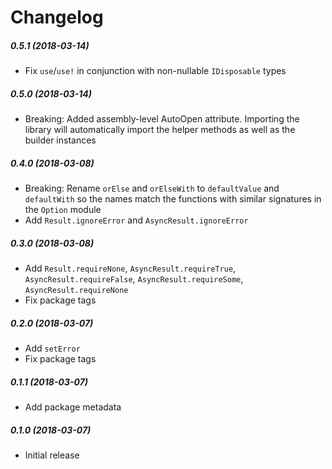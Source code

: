 Changelog
===

##### 0.5.1 (2018-03-14)

* Fix `use`/`use!` in conjunction with non-nullable `IDisposable` types

##### 0.5.0 (2018-03-14)

* Breaking: Added assembly-level AutoOpen attribute. Importing the library will automatically import the helper methods as well as the builder instances

##### 0.4.0 (2018-03-08)

* Breaking: Rename `orElse` and `orElseWith` to `defaultValue` and `defaultWith` so the names match the functions with similar signatures in the `Option` module
* Add `Result.ignoreError` and `AsyncResult.ignoreError`

##### 0.3.0 (2018-03-08)

* Add `Result.requireNone`, `AsyncResult.requireTrue`, `AsyncResult.requireFalse`, `AsyncResult.requireSome`, `AsyncResult.requireNone`
* Fix package tags

##### 0.2.0 (2018-03-07)

* Add `setError`
* Fix package tags

##### 0.1.1 (2018-03-07)

* Add package metadata

##### 0.1.0 (2018-03-07)

* Initial release

